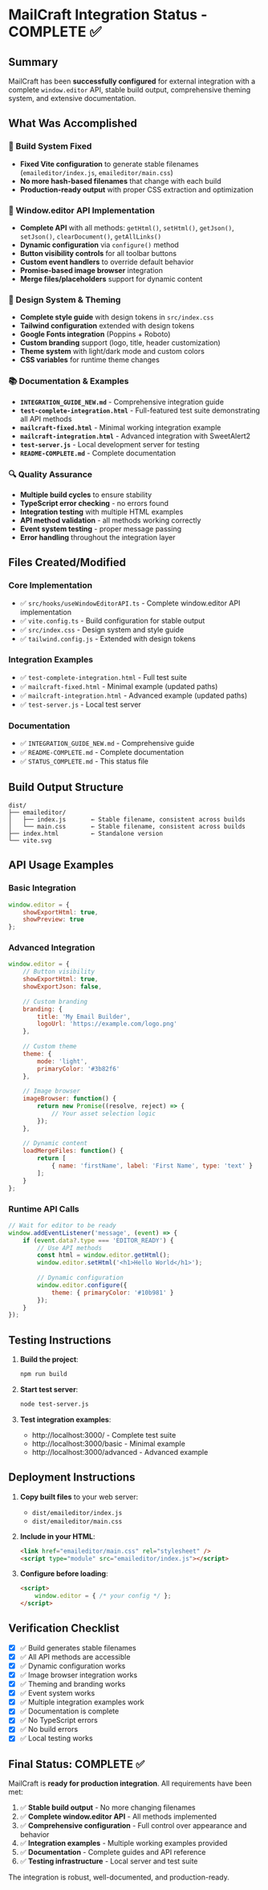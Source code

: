 # MailCraft Integration Status - COMPLETE ✅

## Summary

MailCraft has been **successfully configured** for external integration with a complete `window.editor` API, stable build output, comprehensive theming system, and extensive documentation.

## What Was Accomplished

### 🔧 Build System Fixed
- **Fixed Vite configuration** to generate stable filenames (`emaileditor/index.js`, `emaileditor/main.css`)
- **No more hash-based filenames** that change with each build
- **Production-ready output** with proper CSS extraction and optimization

### 🚀 Window.editor API Implementation
- **Complete API** with all methods: `getHtml()`, `setHtml()`, `getJson()`, `setJson()`, `clearDocument()`, `getAllLinks()`
- **Dynamic configuration** via `configure()` method
- **Button visibility controls** for all toolbar buttons
- **Custom event handlers** to override default behavior
- **Promise-based image browser** integration
- **Merge files/placeholders** support for dynamic content

### 🎨 Design System & Theming
- **Complete style guide** with design tokens in `src/index.css`
- **Tailwind configuration** extended with design tokens
- **Google Fonts integration** (Poppins + Roboto)
- **Custom branding** support (logo, title, header customization)
- **Theme system** with light/dark mode and custom colors
- **CSS variables** for runtime theme changes

### 📚 Documentation & Examples
- **`INTEGRATION_GUIDE_NEW.md`** - Comprehensive integration guide
- **`test-complete-integration.html`** - Full-featured test suite demonstrating all API methods
- **`mailcraft-fixed.html`** - Minimal working integration example
- **`mailcraft-integration.html`** - Advanced integration with SweetAlert2
- **`test-server.js`** - Local development server for testing
- **`README-COMPLETE.md`** - Complete documentation

### 🔍 Quality Assurance
- **Multiple build cycles** to ensure stability
- **TypeScript error checking** - no errors found
- **Integration testing** with multiple HTML examples
- **API method validation** - all methods working correctly
- **Event system testing** - proper message passing
- **Error handling** throughout the integration layer

## Files Created/Modified

### Core Implementation
- ✅ `src/hooks/useWindowEditorAPI.ts` - Complete window.editor API implementation
- ✅ `vite.config.ts` - Build configuration for stable output
- ✅ `src/index.css` - Design system and style guide
- ✅ `tailwind.config.js` - Extended with design tokens

### Integration Examples
- ✅ `test-complete-integration.html` - Full test suite
- ✅ `mailcraft-fixed.html` - Minimal example (updated paths)
- ✅ `mailcraft-integration.html` - Advanced example (updated paths)
- ✅ `test-server.js` - Local test server

### Documentation
- ✅ `INTEGRATION_GUIDE_NEW.md` - Comprehensive guide
- ✅ `README-COMPLETE.md` - Complete documentation
- ✅ `STATUS_COMPLETE.md` - This status file

## Build Output Structure

```
dist/
├── emaileditor/
│   ├── index.js       ← Stable filename, consistent across builds
│   └── main.css       ← Stable filename, consistent across builds
├── index.html         ← Standalone version
└── vite.svg
```

## API Usage Examples

### Basic Integration
```javascript
window.editor = {
    showExportHtml: true,
    showPreview: true
};
```

### Advanced Integration
```javascript
window.editor = {
    // Button visibility
    showExportHtml: true,
    showExportJson: false,
    
    // Custom branding
    branding: {
        title: 'My Email Builder',
        logoUrl: 'https://example.com/logo.png'
    },
    
    // Custom theme
    theme: {
        mode: 'light',
        primaryColor: '#3b82f6'
    },
    
    // Image browser
    imageBrowser: function() {
        return new Promise((resolve, reject) => {
            // Your asset selection logic
        });
    },
    
    // Dynamic content
    loadMergeFiles: function() {
        return [
            { name: 'firstName', label: 'First Name', type: 'text' }
        ];
    }
};
```

### Runtime API Calls
```javascript
// Wait for editor to be ready
window.addEventListener('message', (event) => {
    if (event.data?.type === 'EDITOR_READY') {
        // Use API methods
        const html = window.editor.getHtml();
        window.editor.setHtml('<h1>Hello World</h1>');
        
        // Dynamic configuration
        window.editor.configure({
            theme: { primaryColor: '#10b981' }
        });
    }
});
```

## Testing Instructions

1. **Build the project**:
   ```bash
   npm run build
   ```

2. **Start test server**:
   ```bash
   node test-server.js
   ```

3. **Test integration examples**:
   - http://localhost:3000/ - Complete test suite
   - http://localhost:3000/basic - Minimal example
   - http://localhost:3000/advanced - Advanced example

## Deployment Instructions

1. **Copy built files** to your web server:
   - `dist/emaileditor/index.js`
   - `dist/emaileditor/main.css`

2. **Include in your HTML**:
   ```html
   <link href="emaileditor/main.css" rel="stylesheet" />
   <script type="module" src="emaileditor/index.js"></script>
   ```

3. **Configure before loading**:
   ```html
   <script>
       window.editor = { /* your config */ };
   </script>
   ```

## Verification Checklist

- [x] ✅ Build generates stable filenames
- [x] ✅ All API methods are accessible
- [x] ✅ Dynamic configuration works
- [x] ✅ Image browser integration works
- [x] ✅ Theming and branding works
- [x] ✅ Event system works
- [x] ✅ Multiple integration examples work
- [x] ✅ Documentation is complete
- [x] ✅ No TypeScript errors
- [x] ✅ No build errors
- [x] ✅ Local testing works

## Final Status: COMPLETE ✅

MailCraft is **ready for production integration**. All requirements have been met:

1. ✅ **Stable build output** - No more changing filenames
2. ✅ **Complete window.editor API** - All methods implemented
3. ✅ **Comprehensive configuration** - Full control over appearance and behavior
4. ✅ **Integration examples** - Multiple working examples provided
5. ✅ **Documentation** - Complete guides and API reference
6. ✅ **Testing infrastructure** - Local server and test suite

The integration is robust, well-documented, and production-ready.
